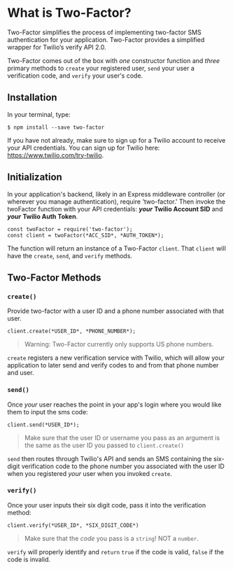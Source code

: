 # What is Two-Factor?

Two-Factor simplifies the process of implementing two-factor SMS authentication for your application. Two-Factor provides a simplified wrapper for Twilio’s verify API 2.0.

Two-Factor comes out of the box with *one* constructor function and  *three* primary methods to `create` your registered user, `send` your user a verification code, and `verify` your user's code.

## Installation

In your terminal, type:

    $ npm install --save two-factor 

If you have not already, make sure to sign up for a Twilio account to receive your API credentials. You can sign up for Twilio here: https://www.twilio.com/try-twilio.

## Initialization

In your application's backend, likely in an Express middleware controller (or wherever you manage authentication), require 'two-factor.' Then invoke the twoFactor function with your API credentials: ***your*** **Twilio Account SID** and ***your*** **Twilio Auth Token**.

    const twoFactor = require('two-factor');
    const client = twoFactor(*ACC_SID*, *AUTH_TOKEN*);

The function will return an instance of a Two-Factor `client`. That `client` will have the `create`, `send`, and `verify` methods.

## Two-Factor Methods

### `create()`

Provide two-factor with a user ID and a phone number associated with that user.

    client.create(*USER_ID*, *PHONE_NUMBER*);

> Warning: Two-Factor currently only supports US phone numbers.

`create` registers a new verification service with Twilio, which will allow your application to later send and verify codes to and from that phone number and user.

### `send()`

Once *your* user reaches the point in your app's login where you would like them to input the sms code:

    client.send(*USER_ID*);

> Make sure that the user ID or username you pass as an argument is the same as the user ID you passed to `client.create()`

`send` then routes through Twilio's API and sends an SMS containing the six-digit verification code to the phone number you associated with the user ID when you registered *your* user when you invoked `create`.

### `verify()`

Once your user inputs their six digit code, pass it into the verification method:

    client.verify(*USER_ID*, *SIX_DIGIT_CODE*)

> Make sure that the *code* you pass is a `string`! NOT a `number`.

`verify` will properly identify and `return` `true` if the code is valid, `false` if the code is invalid.
